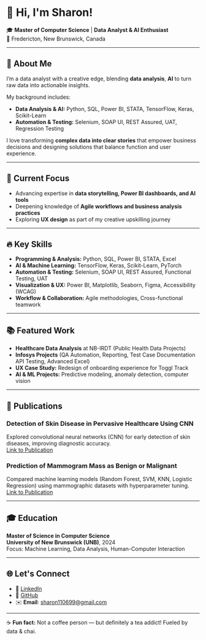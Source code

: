 # 👋 Hi, I'm Sharon!

🎓 **Master of Computer Science** | **Data Analyst & AI Enthusiast**  
📍 Fredericton, New Brunswick, Canada  

---

## 🌟 About Me  
I’m a data analyst with a creative edge, blending **data analysis**, **AI** to turn raw data into actionable insights.  

My background includes:  
- **Data Analysis & AI:** Python, SQL, Power BI, STATA, TensorFlow, Keras, Scikit-Learn  
- **Automation & Testing:** Selenium, SOAP UI, REST Assured, UAT, Regression Testing
  
I love transforming **complex data into clear stories** that empower business decisions and designing solutions that balance function and user experience.

---

## 🚀 Current Focus
- Advancing expertise in **data storytelling, Power BI dashboards, and AI tools**  
- Deepening knowledge of **Agile workflows and business analysis practices**  
- Exploring **UX design** as part of my creative upskilling journey

---

## 🔥 Key Skills
- **Programming & Analysis:** Python, SQL, Power BI, STATA, Excel  
- **AI & Machine Learning:** TensorFlow, Keras, Scikit-Learn, PyTorch  
- **Automation & Testing:** Selenium, SOAP UI, REST Assured, Functional Testing, UAT  
- **Visualization & UX:** Power BI, Matplotlib, Seaborn, Figma, Accessibility (WCAG)  
- **Workflow & Collaboration:** Agile methodologies, Cross-functional teamwork

---

## 📚 Featured Work
- **Healthcare Data Analysis** at NB-IRDT (Public Health Data Projects)  
- **Infosys Projects** (QA Automation, Reporting, Test Case Documentation API Testing, Advanced Excel)  
- **UX Case Study:** Redesign of onboarding experience for Toggl Track  
- **AI & ML Projects:** Predictive modeling, anomaly detection, computer vision

---

## 📄 Publications

### **Detection of Skin Disease in Pervasive Healthcare Using CNN**  
Explored convolutional neural networks (CNN) for early detection of skin diseases, improving diagnostic accuracy.  
[Link to Publication](https://eudl.eu/doi/10.4108/eai.16-5-2020.2304021)

### **Prediction of Mammogram Mass as Benign or Malignant**  
Compared machine learning models (Random Forest, SVM, KNN, Logistic Regression) using mammographic datasets with hyperparameter tuning.  
[Link to Publication](https://www.ijariit.com/manuscript/prediction-of-a-mammogram-mass-as-benign-or-malignant/)

---

## 🎓 Education
**Master of Science in Computer Science**  
**University of New Brunswick (UNB)**, 2024  
Focus: Machine Learning, Data Analysis, Human-Computer Interaction

---

## 🌐 Let's Connect
- 💼 [LinkedIn](https://www.linkedin.com/in/sarojini-sharon-rk/)  
- 📂 [GitHub](https://github.com/sarojinisharon)  
- ✉️ **Email**: sharon110699@gmail.com  

---

☕ **Fun fact:** Not a coffee person — but definitely a tea addict! Fueled by data & chai.
